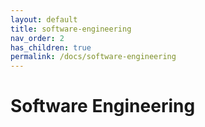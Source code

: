 ```yaml
---
layout: default
title: software-engineering
nav_order: 2
has_children: true
permalink: /docs/software-engineering
---
```


# Software Engineering

